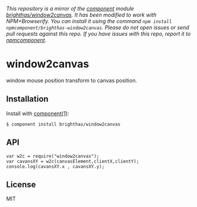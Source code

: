 *This repository is a mirror of the [component](http://component.io) module [brighthas/window2canvas](http://github.com/brighthas/window2canvas). It has been modified to work with NPM+Browserify. You can install it using the command `npm install npmcomponent/brighthas-window2canvas`. Please do not open issues or send pull requests against this repo. If you have issues with this repo, report it to [npmcomponent](https://github.com/airportyh/npmcomponent).*

# window2canvas

  window mouse position transform to canvas position.

## Installation

  Install with [component(1)](http://component.io):

    $ component install brighthas/window2canvas

## API

    var w2c = require("window2canvas");
    var cavansXY = w2c(canvasElement,clientX,clientY);
    console.log(cavansXY.x , cavansXY.y);

## License

  MIT
